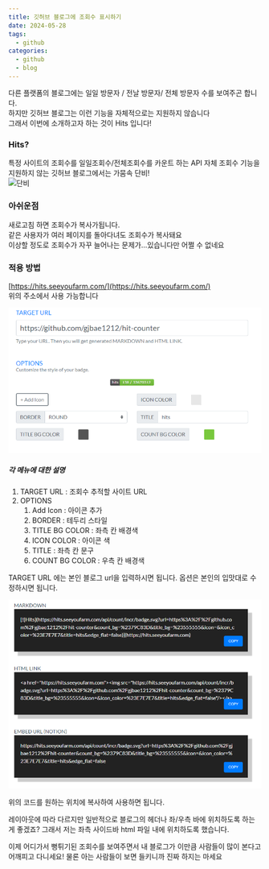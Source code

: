 ```yaml
---
title: 깃허브 블로그에 조회수 표시하기
date: 2024-05-28
tags:
  - github
categories:
  - github
  - blog
---
```

다른 플랫폼의 블로그에는 일일 방문자 / 전날 방문자/ 전체 방문자 수를 보여주곤 합니다.  
하지만 깃허브 블로그는 이런 기능을 자체적으로는 지원하지 않습니다  
그래서 이번에 소개하고자 하는 것이 Hits 입니다!

### Hits?
특정 사이트의 조회수를 일일조회수/전체조회수를 카운트 하는 API
자체 조회수 기능을 지원하지 않는 깃허브 블로그에서는 가뭄속 단비!  
![단비](https://images.weserv.nl/?url=https://i.pinimg.com/474x/5f/1c/92/5f1c9268ed8c4dc83b4534263868cb31.jpg&w=200&h=200&q=65)


### 아쉬운점
새로고침 하면 조회수가 복사가됩니다.  
같은 사용자가 여러 페이지를 돌아다녀도 조회수가 복사돼요  
이상할 정도로 조회수가 자꾸 늘어나는 문제가...있습니다만 어쩔 수 없네요

### 적용 방법
[https://hits.seeyoufarm.com/](https://hits.seeyoufarm.com/)  
위의 주소에서 사용 가능합니다

![](/assets/img/screenshot/2024-05-28-Hits/img1.png)  

##### 각 메뉴에 대한 설명
1. TARGET URL : 조회수 추적할 사이트 URL
2. OPTIONS
	1. Add Icon : 아이콘 추가
	2. BORDER : 테두리 스타일
	3. TITLE BG COLOR : 좌측 칸 배경색
	4. ICON COLOR : 아이콘 색
	5. TITLE : 좌측 칸 문구
	6. COUNT BG COLOR : 우측 칸 배경색

TARGET URL 에는 본인 블로그 url을 입력하시면 됩니다.
옵션은 본인의 입맛대로 수정하시면 됩니다.

![](/assets/img/screenshot/2024-05-28-Hits/img2.png)

위의 코드를 원하는 위치에 복사하여 사용하면 됩니다.

레이아웃에 따라 다르지만 일반적으로 블로그의 헤더나 좌/우측 바에 위치하도록 하는게 좋겠죠?
그래서 저는 좌측 사이드바 html 파일 내에 위치하도록 했습니다.

이제 어디가서 뻥튀기된 조회수를 보여주면서 내 블로그가 이만큼 사람들이 많이 본다고 어깨피고 다니세요!
물론 아는 사람들이 보면 들키니까 진짜 하지는 마세요